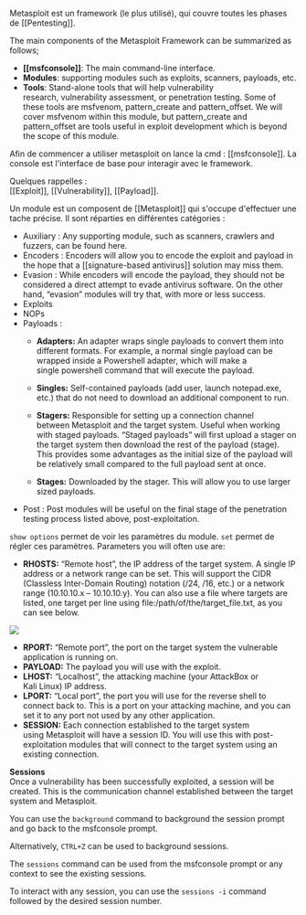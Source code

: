 Metasploit est un framework (le plus utilisé), qui couvre toutes les phases de [[Pentesting]].

The main components of the Metasploit Framework can be summarized as follows;

- **[[msfconsole]]**: The main command-line interface.
- **Modules**: supporting modules such as exploits, scanners, payloads, etc.
- **Tools**: Stand-alone tools that will help vulnerability research, vulnerability assessment, or penetration testing. Some of these tools are msfvenom, pattern_create and pattern_offset. We will cover msfvenom within this module, but pattern_create and pattern_offset are tools useful in exploit development which is beyond the scope of this module.

Afin de commencer a utiliser metasploit on lance la cmd : [[msfconsole]]. La console est l'interface de base pour interagir avec le framework. 

Quelques rappelles :  
[[Exploit]], [[Vulnerability]], [[Payload]].

Un module est un composent de [[Metasploit]] qui s'occupe d'effectuer une tache précise. 
Il sont réparties en différentes catégories : 
- Auxiliary : Any supporting module, such as scanners, crawlers and fuzzers, can be found here.
- Encoders : Encoders will allow you to encode the exploit and payload in the hope that a [[signature-based antivirus]] solution may miss them. 
- Evasion : While encoders will encode the payload, they should not be considered a direct attempt to evade antivirus software. On the other hand, “evasion” modules will try that, with more or less success.
- Exploits
- NOPs 
- Payloads : 
	- **Adapters:** An adapter wraps single payloads to convert them into different formats. For example, a normal single payload can be wrapped inside a Powershell adapter, which will make a single powershell command that will execute the payload.  
	
	- **Singles:** Self-contained payloads (add user, launch notepad.exe, etc.) that do not need to download an additional component to run.
	
	- **Stagers:** Responsible for setting up a connection channel between Metasploit and the target system. Useful when working with staged payloads. “Staged payloads” will first upload a stager on the target system then download the rest of the payload (stage). This provides some advantages as the initial size of the payload will be relatively small compared to the full payload sent at once.
	
	- **Stages:** Downloaded by the stager. This will allow you to use larger sized payloads.
- Post : Post modules will be useful on the final stage of the penetration testing process listed above, post-exploitation.


```show options``` permet de voir les paramètres du module.
``set`` permet de régler ces paramètres. 
Parameters you will often use are:

- **RHOSTS:** “Remote host”, the IP address of the target system. A single IP address or a network range can be set. This will support the CIDR (Classless Inter-Domain Routing) notation (/24, /16, etc.) or a network range (10.10.10.x – 10.10.10.y). You can also use a file where targets are listed, one target per line using file:/path/of/the/target_file.txt, as you can see below.

![](https://tryhackme-images.s3.amazonaws.com/user-uploads/603df7900d7b6f1dff18b0bd/room-content/138a36f26c25994fcfe47e1fab085ac8.png)

- **RPORT:** “Remote port”, the port on the target system the vulnerable application is running on.
- **PAYLOAD:** The payload you will use with the exploit.
- **LHOST:** “Localhost”, the attacking machine (your AttackBox or Kali Linux) IP address.
- **LPORT:** “Local port”, the port you will use for the reverse shell to connect back to. This is a port on your attacking machine, and you can set it to any port not used by any other application.
- **SESSION:** Each connection established to the target system using Metasploit will have a session ID. You will use this with post-exploitation modules that will connect to the target system using an existing connection.

**Sessions**  
Once a vulnerability has been successfully exploited, a session will be created. This is the communication channel established between the target system and Metasploit.

  

You can use the `background` command to background the session prompt and go back to the msfconsole prompt.

Alternatively, `CTRL+Z` can be used to background sessions.

The `sessions` command can be used from the msfconsole prompt or any context to see the existing sessions.

To interact with any session, you can use the `sessions -i` command followed by the desired session number.